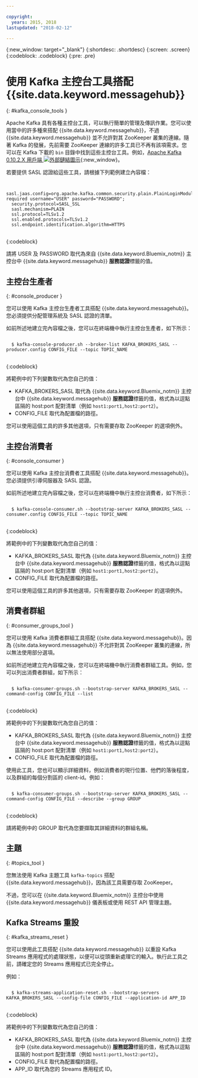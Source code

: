 ```yaml
---

copyright:
  years: 2015, 2018
lastupdated: "2018-02-12"

---
```


{:new_window: target="_blank"}
{:shortdesc: .shortdesc}
{:screen: .screen}
{:codeblock: .codeblock}
{:pre: .pre}


# 使用 Kafka 主控台工具搭配 {{site.data.keyword.messagehub}}
{: #kafka_console_tools }

Apache Kafka 具有各種主控台工具，可以執行簡單的管理及傳訊作業。您可以使用當中的許多種來搭配 {{site.data.keyword.messagehub}}，不過 {{site.data.keyword.messagehub}} 並不允許對其 ZooKeeper 叢集的連線。隨著 Kafka 的發展，先前需要 ZooKeeper 連線的許多工具已不再有該項需求。您可以在 Kafka 下載的 <code>bin</code> 目錄中找到這些主控台工具。例如，[Apache Kafka 0.10.2.X 用戶端 ![外部鏈結圖示](../../icons/launch-glyph.svg "外部鏈結圖示")](https://www.apache.org/dyn/closer.cgi?path=/kafka/0.10.2.1/kafka_2.11-0.10.2.1.tgz){:new_window}。

若要提供 SASL 認證給這些工具，請根據下列範例建立內容檔：

<pre>
<code>
  sasl.jaas.config=org.apache.kafka.common.security.plain.PlainLoginModule required username="USER" password="PASSWORD";
  security.protocol=SASL_SSL
  sasl.mechanism=PLAIN
  ssl.protocol=TLSv1.2
  ssl.enabled.protocols=TLSv1.2
  ssl.endpoint.identification.algorithm=HTTPS
</code>
</pre>
{:codeblock}

請將 USER 及 PASSWORD 取代為來自 {{site.data.keyword.Bluemix_notm}} 主控台中 {{site.data.keyword.messagehub}} **服務認證**標籤的值。


## 主控台生產者
{: #console_producer }

您可以使用 Kafka 主控台生產者工具搭配 {{site.data.keyword.messagehub}}。您必須提供分配管理系統及 SASL 認證的清單。

如前所述地建立完內容檔之後，您可以在終端機中執行主控台生產者，如下所示：

<pre>
<code>
  $ kafka-console-producer.sh --broker-list KAFKA_BROKERS_SASL --producer.config CONFIG_FILE --topic TOPIC_NAME
</code>
</pre>
{:codeblock}

將範例中的下列變數取代為您自己的值：
* KAFKA_BROKERS_SASL 取代為 {{site.data.keyword.Bluemix_notm}} 主控台中 {{site.data.keyword.messagehub}} **服務認證**標籤的值，格式為以逗點區隔的 host:port 配對清單（例如 `host1:port1,host2:port2`）。 
* CONFIG_FILE 取代為配置檔的路徑。 

您可以使用這個工具的許多其他選項，只有需要存取 ZooKeeper 的選項例外。


## 主控台消費者
{: #console_consumer }

您可以使用 Kafka 主控台消費者工具搭配 {{site.data.keyword.messagehub}}。您必須提供引導伺服器及 SASL 認證。

如前所述地建立完內容檔之後，您可以在終端機中執行主控台消費者，如下所示：

<pre>
<code>
  $ kafka-console-consumer.sh --bootstrap-server KAFKA_BROKERS_SASL --consumer.config CONFIG_FILE --topic TOPIC_NAME 
</code>
</pre>
{:codeblock}

將範例中的下列變數取代為您自己的值：
* KAFKA_BROKERS_SASL 取代為 {{site.data.keyword.Bluemix_notm}} 主控台中 {{site.data.keyword.messagehub}} **服務認證**標籤的值，格式為以逗點區隔的 host:port 配對清單（例如 `host1:port1,host2:port2`）。 
* CONFIG_FILE 取代為配置檔的路徑。 

您可以使用這個工具的許多其他選項，只有需要存取 ZooKeeper 的選項例外。


## 消費者群組
{: #consumer_groups_tool }

您可以使用 Kafka 消費者群組工具搭配 {{site.data.keyword.messagehub}}。因為 {{site.data.keyword.messagehub}} 不允許對其 ZooKeeper 叢集的連線，所以無法使用部分選項。

如前所述地建立完內容檔之後，您可以在終端機中執行消費者群組工具。例如，您可以列出消費者群組，如下所示：

<pre>
<code>
  $ kafka-consumer-groups.sh --bootstrap-server KAFKA_BROKERS_SASL --command-config CONFIG_FILE --list
</code>
</pre>
{:codeblock}

將範例中的下列變數取代為您自己的值：
* KAFKA_BROKERS_SASL 取代為 {{site.data.keyword.Bluemix_notm}} 主控台中 {{site.data.keyword.messagehub}} **服務認證**標籤的值，格式為以逗點區隔的 host:port 配對清單（例如 `host1:port1,host2:port2`）。 
* CONFIG_FILE 取代為配置檔的路徑。

使用此工具，您也可以顯示詳細資料，例如消費者的現行位置、他們的落後程度，以及群組的每個分割區的 client-id。例如：

<pre>
<code>
  $ kafka-consumer-groups.sh --bootstrap-server KAFKA_BROKERS_SASL --command-config CONFIG_FILE --describe --group GROUP
</code>
</pre>
{:codeblock}

請將範例中的 GROUP 取代為您要擷取其詳細資料的群組名稱。 


## 主題
{: #topics_tool }

您無法使用 Kafka 主題工具 `kafka-topics` 搭配 {{site.data.keyword.messagehub}}，因為該工具需要存取 ZooKeeper。

不過，您可以在 {{site.data.keyword.Bluemix_notm}} 主控台中使用 {{site.data.keyword.messagehub}} 儀表板或使用 REST API 管理主題。


## Kafka Streams 重設
{: #kafka_streams_reset }

您可以使用此工具搭配 {{site.data.keyword.messagehub}} 以重設 Kafka Streams 應用程式的處理狀態，以便可以從頭重新處理它的輸入。執行此工具之前，請確定您的 Streams 應用程式已完全停止。

例如：

<pre>
<code>
  $ kafka-streams-application-reset.sh --bootstrap-servers KAFKA_BROKERS_SASL --config-file CONFIG_FILE --application-id APP_ID
</code>
</pre>
{:codeblock}

將範例中的下列變數取代為您自己的值：
* KAFKA_BROKERS_SASL 取代為 {{site.data.keyword.Bluemix_notm}} 主控台中 {{site.data.keyword.messagehub}} **服務認證**標籤的值，格式為以逗點區隔的 host:port 配對清單（例如 `host1:port1,host2:port2`）。 
* CONFIG_FILE 取代為配置檔的路徑。 
* APP_ID 取代為您的 Streams 應用程式 ID。

